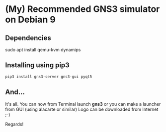 # (My) Recommended GNS3 simulator on Debian 9

## Dependencies
sudo apt install qemu-kvm dynamips

## Installing using pip3

```bash
pip3 install gns3-server gns3-gui pyqt5
```
## And...

It's all. You can now from Terminal launch **gns3** or you can make a launcher from GUI (using alacarte or similar)
Logo can be downloaded from Internet ;-)

Regards!
